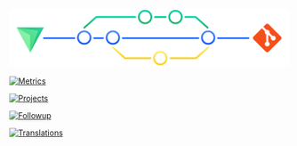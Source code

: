 [![LOGO_GIT](https://github.com/z-shell/.github/raw/main/profile/img/z_git.png#center)](https://github.com/z-shell)

[![Metrics](https://github.zshell.dev/.github/plugin/metrics.svg#center)](https://github.com/z-shell)

[![Projects](https://github.zshell.dev/.github/plugin/projects/projects.svg#center)](https://github.com/orgs/z-shell/projects)

[![Followup](https://github.zshell.dev/.github/plugin/followup/followup.svg#center)](https://github.com/orgs/z-shell/projects)

[![Translations](https://badges.awesome-crowdin.com/translation-200015146-2.png#center)](https://translate.zshell.dev)
